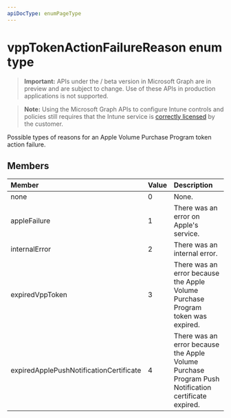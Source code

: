 ```yaml
---
apiDocType: enumPageType
---
```

# vppTokenActionFailureReason enum type

> **Important:** APIs under the / beta version in Microsoft Graph are in preview and are subject to change. Use of these APIs in production applications is not supported.

> **Note:** Using the Microsoft Graph APIs to configure Intune controls and policies still requires that the Intune service is [correctly licensed](https://go.microsoft.com/fwlink/?linkid=839381) by the customer.

Possible types of reasons for an Apple Volume Purchase Program token action failure.
## Members
|Member|Value|Description|
|:---|:---|:---|
|none|0|None.|
|appleFailure|1|There was an error on Apple's service.|
|internalError|2|There was an internal error.|
|expiredVppToken|3|There was an error because the Apple Volume Purchase Program token was expired.|
|expiredApplePushNotificationCertificate|4|There was an error because the Apple Volume Purchase Program Push Notification certificate expired.|





